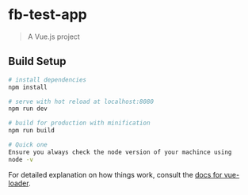 # fb-test-app

> A Vue.js project

## Build Setup

``` bash
# install dependencies
npm install

# serve with hot reload at localhost:8080
npm run dev

# build for production with minification
npm run build

# Quick one
Ensure you always check the node version of your machince using
node -v

```

For detailed explanation on how things work, consult the [docs for vue-loader](http://vuejs.github.io/vue-loader).
